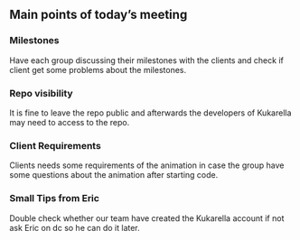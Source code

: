 ## Main points of today’s meeting
### Milestones
Have each group discussing their milestones with the clients and check if client get some problems about the milestones.
### Repo visibility
It is fine to leave the repo public and afterwards the developers of Kukarella may need to access to the repo.
### Client Requirements
Clients needs some requirements of the animation in case the group have some questions about the animation after starting code.
### Small Tips from Eric
Double check whether our team have created the Kukarella account if not ask Eric on dc so he can do it later.

